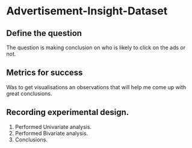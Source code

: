 # Advertisement-Insight-Dataset

## Define the question
The question is making conclusion on who is likely to click on the ads or not. 

## Metrics for success
Was to get visualisations an observations that will help me come up with great conclusions.

## Recording experimental design.
1. Performed Univariate analysis.
2. Performed Bivariate analysis.
3. Conclusions.


